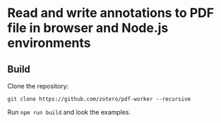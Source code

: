 # Read and write annotations to PDF file in browser and Node.js environments

## Build
Clone the repository:

```
git clone https://github.com/zotero/pdf-worker --recursive
```

Run `npm run build` and look the examples.
